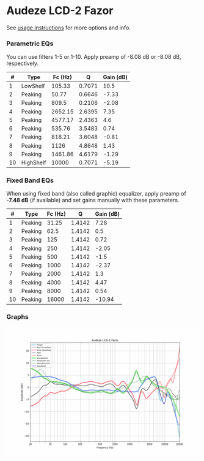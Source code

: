 # Audeze LCD-2 Fazor
See [usage instructions](https://github.com/jaakkopasanen/AutoEq#usage) for more options and info.

### Parametric EQs
You can use filters 1-5 or 1-10. Apply preamp of -8.08 dB or -8.08 dB, respectively.

|   # | Type      |   Fc (Hz) |      Q |   Gain (dB) |
|-----|-----------|-----------|--------|-------------|
|   1 | LowShelf  |    105.33 | 0.7071 |       10.5  |
|   2 | Peaking   |     50.77 | 0.6646 |       -7.33 |
|   3 | Peaking   |    809.5  | 0.2106 |       -2.08 |
|   4 | Peaking   |   2652.15 | 2.6395 |        7.35 |
|   5 | Peaking   |   4577.17 | 2.4363 |        4.6  |
|   6 | Peaking   |    535.76 | 3.5483 |        0.74 |
|   7 | Peaking   |    818.21 | 3.6048 |       -0.81 |
|   8 | Peaking   |   1126    | 4.8648 |        1.43 |
|   9 | Peaking   |   1461.86 | 4.6179 |       -1.29 |
|  10 | HighShelf |  10000    | 0.7071 |       -5.19 |

### Fixed Band EQs
When using fixed band (also called graphic) equalizer, apply preamp of **-7.48 dB** (if available) and set gains manually with these parameters.

|   # | Type    |   Fc (Hz) |      Q |   Gain (dB) |
|-----|---------|-----------|--------|-------------|
|   1 | Peaking |     31.25 | 1.4142 |        7.28 |
|   2 | Peaking |     62.5  | 1.4142 |        0.5  |
|   3 | Peaking |    125    | 1.4142 |        0.72 |
|   4 | Peaking |    250    | 1.4142 |       -2.05 |
|   5 | Peaking |    500    | 1.4142 |       -1.5  |
|   6 | Peaking |   1000    | 1.4142 |       -2.37 |
|   7 | Peaking |   2000    | 1.4142 |        1.3  |
|   8 | Peaking |   4000    | 1.4142 |        4.47 |
|   9 | Peaking |   8000    | 1.4142 |        0.54 |
|  10 | Peaking |  16000    | 1.4142 |      -10.94 |

### Graphs
![](./Audeze%20LCD-2%20Fazor.png)
